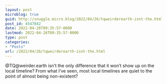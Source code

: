 ```yaml
---
layout: post
microblog: true
guid: http://snuggle.micro.blog/2022/04/26/tqweirderearth-isnt-the.html
post_id: 4547042
date: 2022-04-26T09:35:57-0000
lastmod: 2022-04-26T09:35:57-0000
type: post
categories:
- "Posts"
url: /2022/04/26/tqweirderearth-isnt-the.html
---
```

<p>@TQ@weirder.earth isn’t the only difference that it won’t show up on the local timeline? From what I’ve seen, most local timelines are quiet to the point of almost being non-existent?</p>

